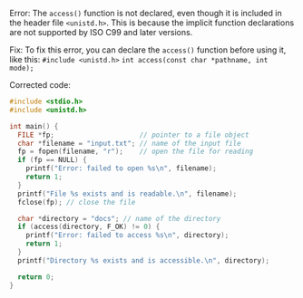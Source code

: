 
Error: The `access()` function is not declared, even though it is included in the header file `<unistd.h>`. This is because the implicit function declarations are not supported by ISO C99 and later versions.

Fix: To fix this error, you can declare the `access()` function before using it, like this: `#include <unistd.h>`
`int access(const char *pathname, int mode);`

Corrected code:
```c
#include <stdio.h>
#include <unistd.h>

int main() {
  FILE *fp;                     // pointer to a file object
  char *filename = "input.txt"; // name of the input file
  fp = fopen(filename, "r");    // open the file for reading
  if (fp == NULL) {
    printf("Error: failed to open %s\n", filename);
    return 1;
  }
  printf("File %s exists and is readable.\n", filename);
  fclose(fp); // close the file

  char *directory = "docs"; // name of the directory
  if (access(directory, F_OK) != 0) {
    printf("Error: failed to access %s\n", directory);
    return 1;
  }
  printf("Directory %s exists and is accessible.\n", directory);

  return 0;
}
```
